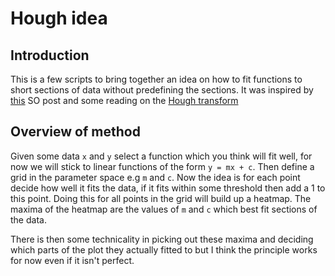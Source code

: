 # Hough idea 

## Introduction

This is a few scripts to bring together an idea on how to fit functions to
short sections of data without predefining the sections. It was inspired by
[this](http://stackoverflow.com/questions/24134894/identify-graph-uptrend-or-downtrend?)
SO post and some reading on the [Hough
transform](http://en.wikipedia.org/wiki/Hough_transform)

## Overview of method

Given some data `x` and `y` select a function which you think will fit well,
for now we will stick to linear functions of the form `y = mx + c`. Then define
a grid in the parameter space e.g `m` and `c`. Now the idea is for each point
decide how well it fits the data, if it fits within some threshold then add a 1
to this point. Doing this for all points in the grid will build up a heatmap.
The maxima of the heatmap are the values of `m` and `c` which best fit sections
of the data. 

There is then some technicality in picking out these maxima and deciding which
parts of the plot they actually fitted to but I think the principle works for now
even if it isn't perfect.  
 
